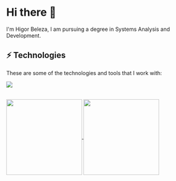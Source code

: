 # Hi there 👋

I'm Higor Beleza, I am pursuing a degree in Systems Analysis and Development.

## ⚡ Technologies

These are some of the technologies and tools that I work with:

<p>
  <a href="https://skillicons.dev">
    <img src="https://skillicons.dev/icons?i=javascript,html,css,bootstrap,java,nodejs,angular" />
  </a>
</p>

<br />

<a href="https://github.com/hgbeleza/github-readme-stats">
  <img height=200 align="center" src="https://github-readme-stats.vercel.app/api?username=hgbeleza&show_icons=true&theme=tokyonight" />
</a>
<a href="https://github.com/hgbeleza/convoychat">
  <img height=200 align="center" src="https://github-readme-stats.vercel.app/api/top-langs?username=hgbeleza&layout=compact&langs_count=8&card_width=320&theme=tokyonight" />
</a>
